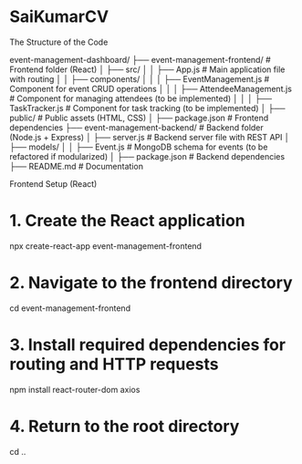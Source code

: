 # SaiKumarCV

The Structure of the Code

event-management-dashboard/
├── event-management-frontend/       # Frontend folder (React)
│   ├── src/
│   │   ├── App.js                   # Main application file with routing
│   │   ├── components/
│   │   │   ├── EventManagement.js   # Component for event CRUD operations
│   │   │   ├── AttendeeManagement.js # Component for managing attendees (to be implemented)
│   │   │   ├── TaskTracker.js       # Component for task tracking (to be implemented)
│   ├── public/                      # Public assets (HTML, CSS)
│   ├── package.json                 # Frontend dependencies
├── event-management-backend/        # Backend folder (Node.js + Express)
│   ├── server.js                    # Backend server file with REST API
│   ├── models/
│   │   ├── Event.js                 # MongoDB schema for events (to be refactored if modularized)
│   ├── package.json                 # Backend dependencies
├── README.md                        # Documentation


Frontend Setup (React)
# 1. Create the React application
npx create-react-app event-management-frontend

# 2. Navigate to the frontend directory
cd event-management-frontend

# 3. Install required dependencies for routing and HTTP requests
npm install react-router-dom axios

# 4. Return to the root directory
cd ..

